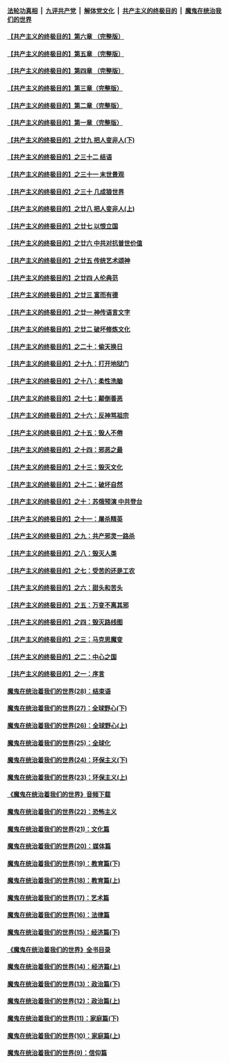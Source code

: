 

####  [法轮功真相](../../../../basic/blob/master/README.md?t=04040401) &nbsp;|&nbsp; [九评共产党](../../../../9ping.md/blob/master/README.md?t=04040401) &nbsp;|&nbsp; [解体党文化](../../../../jtdwh.md/blob/master/README.md?t=04040401)  &nbsp;|&nbsp; [共产主义的终极目的](../../../../gczydzjmd.md/blob/master/README.md?t=04040401) &nbsp;|&nbsp; [魔鬼在统治我们的世界](../../../../mgztzwmdsj.md/blob/master/README.md?t=04040401) 

#### [【共产主义的终极目的】第六章 （完整版）](../pages/nsc422/n11428913.md?t=04040401) 

#### [【共产主义的终极目的】第五章 （完整版）](../pages/nsc422/n11428912.md?t=04040401) 

#### [【共产主义的终极目的】第四章 （完整版）](../pages/nsc422/n11428907.md?t=04040401) 

#### [【共产主义的终极目的】第三章（完整版）](../pages/nsc422/n11428848.md?t=04040401) 

#### [【共产主义的终极目的】第二章（完整版）](../pages/nsc422/n11428831.md?t=04040401) 

#### [【共产主义的终极目的】第一章（完整版）](../pages/nsc422/n11417651.md?t=04040401) 

#### [【共产主义的终极目的】之廿九 把人变非人(下)](../pages/nsc422/n11344140.md?t=04040401) 

#### [【共产主义的终极目的】之三十二 结语](../pages/nsc422/n11360535.md?t=04040401) 

#### [【共产主义的终极目的】之三十一 末世景观](../pages/nsc422/n11351129.md?t=04040401) 

#### [【共产主义的终极目的】之三十 几成狼世界](../pages/nsc422/n11348280.md?t=04040401) 

#### [【共产主义的终极目的】之廿八 把人变非人(上)](../pages/nsc422/n11340492.md?t=04040401) 

#### [【共产主义的终极目的】之廿七 以恨立国](../pages/nsc422/n11336944.md?t=04040401) 

#### [【共产主义的终极目的】之廿六 中共对抗普世价值](../pages/nsc422/n11324785.md?t=04040401) 

#### [【共产主义的终极目的】之廿五 传统艺术颂神](../pages/nsc422/n11296396.md?t=04040401) 

#### [【共产主义的终极目的】之廿四 人伦典范](../pages/nsc422/n11296397.md?t=04040401) 

#### [【共产主义的终极目的】之廿三 富而有德](../pages/nsc422/n11283598.md?t=04040401) 

#### [【共产主义的终极目的】之廿一 神传语言文字](../pages/nsc422/n11263265.md?t=04040401) 

#### [【共产主义的终极目的】之廿二 破坏修炼文化](../pages/nsc422/n11245728.md?t=04040401) 

#### [【共产主义的终极目的】之二十：偷天换日](../pages/nsc422/n11238846.md?t=04040401) 

#### [【共产主义的终极目的】之十九：打开地狱门](../pages/nsc422/n11206376.md?t=04040401) 

#### [【共产主义的终极目的】之十八：柔性洗脑](../pages/nsc422/n11199994.md?t=04040401) 

#### [【共产主义的终极目的】之十七：颠倒善恶](../pages/nsc422/n11179782.md?t=04040401) 

#### [【共产主义的终极目的】之十六：反神骂祖宗](../pages/nsc422/n11166798.md?t=04040401) 

#### [【共产主义的终极目的】之十五：毁人不倦](../pages/nsc422/n11166792.md?t=04040401) 

#### [【共产主义的终极目的】之十四：邪恶之最](../pages/nsc422/n11150249.md?t=04040401) 

#### [【共产主义的终极目的】之十三：毁灭文化](../pages/nsc422/n11135227.md?t=04040401) 

#### [【共产主义的终极目的】之十二：破坏自然](../pages/nsc422/n11135214.md?t=04040401) 

#### [【共产主义的终极目的】之十：苏俄预演 中共登台](../pages/nsc422/n11118424.md?t=04040401) 

#### [【共产主义的终极目的】之十一：屠杀精英](../pages/nsc422/n11118442.md?t=04040401) 

#### [【共产主义的终极目的】之九：共产邪灵一路杀](../pages/nsc422/n11114139.md?t=04040401) 

#### [【共产主义的终极目的】之八：毁灭人类](../pages/nsc422/n11108503.md?t=04040401) 

#### [【共产主义的终极目的】之七：受苦的还是工农](../pages/nsc422/n11101809.md?t=04040401) 

#### [【共产主义的终极目的】之六：甜头和苦头](../pages/nsc422/n11096971.md?t=04040401) 

#### [【共产主义的终极目的】之五：万变不离其邪](../pages/nsc422/n11091285.md?t=04040401) 

#### [【共产主义的终极目的】之四：毁灭路线图](../pages/nsc422/n11086284.md?t=04040401) 

#### [【共产主义的终极目的】之三：马克思魔变](../pages/nsc422/n11061941.md?t=04040401) 

#### [【共产主义的终极目的】之二：中心之国](../pages/nsc422/n11047728.md?t=04040401) 

#### [【共产主义的终极目的】之一：序言](../pages/nsc422/n11086077.md?t=04040401) 

#### [魔鬼在统治着我们的世界(28)：结束语](../pages/nsc422/n10936246.md?t=04040401) 

#### [魔鬼在统治着我们的世界(27)：全球野心(下)](../pages/nsc422/n10928319.md?t=04040401) 

#### [魔鬼在统治着我们的世界(26)：全球野心(上)](../pages/nsc422/n10900318.md?t=04040401) 

#### [魔鬼在统治着我们的世界(25)：全球化](../pages/nsc422/n10788205.md?t=04040401) 

#### [魔鬼在统治着我们的世界(24)：环保主义(下)](../pages/nsc422/n10695307.md?t=04040401) 

#### [魔鬼在统治着我们的世界(23)：环保主义(上)](../pages/nsc422/n10688613.md?t=04040401) 

#### [《魔鬼在统治着我们的世界》音频下载](../pages/nsc422/n10635553.md?t=04040401) 

#### [魔鬼在统治着我们的世界(22)：恐怖主义](../pages/nsc422/n10614727.md?t=04040401) 

#### [魔鬼在统治着我们的世界(21)：文化篇](../pages/nsc422/n10597706.md?t=04040401) 

#### [魔鬼在统治着我们的世界(20)：媒体篇](../pages/nsc422/n10586579.md?t=04040401) 

#### [魔鬼在统治着我们的世界(19)：教育篇(下)](../pages/nsc422/n10564808.md?t=04040401) 

#### [魔鬼在统治着我们的世界(18)：教育篇(上)](../pages/nsc422/n10526970.md?t=04040401) 

#### [魔鬼在统治着我们的世界(17)：艺术篇](../pages/nsc422/n10499093.md?t=04040401) 

#### [魔鬼在统治着我们的世界(16)：法律篇](../pages/nsc422/n10485969.md?t=04040401) 

#### [魔鬼在统治着我们的世界(15)：经济篇(下)](../pages/nsc422/n10469975.md?t=04040401) 

#### [《魔鬼在统治着我们的世界》全书目录](../pages/nsc422/n10464261.md?t=04040401) 

#### [魔鬼在统治着我们的世界(14)：经济篇(上)](../pages/nsc422/n10457370.md?t=04040401) 

#### [魔鬼在统治着我们的世界(13)：政治篇(下)](../pages/nsc422/n10448270.md?t=04040401) 

#### [魔鬼在统治着我们的世界(12)：政治篇(上)](../pages/nsc422/n10444576.md?t=04040401) 

#### [魔鬼在统治着我们的世界(11)：家庭篇(下)](../pages/nsc422/n10440961.md?t=04040401) 

#### [魔鬼在统治着我们的世界(10)：家庭篇(上)](../pages/nsc422/n10435448.md?t=04040401) 

#### [魔鬼在统治着我们的世界(9)：信仰篇](../pages/nsc422/n10432159.md?t=04040401) 

